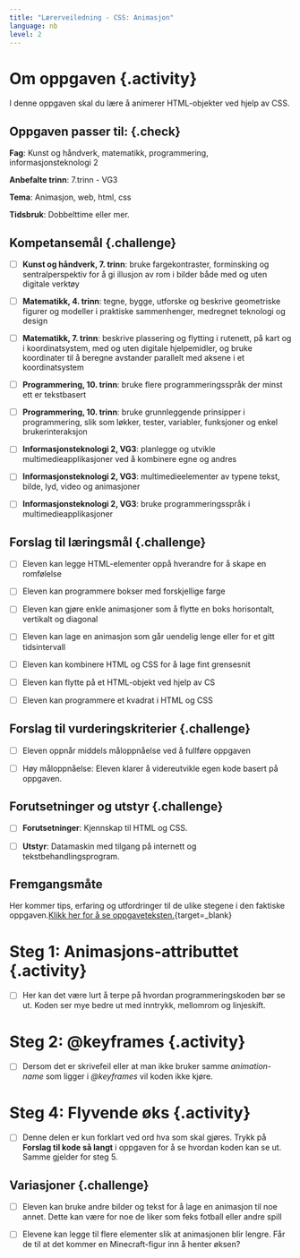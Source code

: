 ```yaml
---
title: "Lærerveiledning - CSS: Animasjon"
language: nb
level: 2
---
```



# Om oppgaven {.activity}

I denne oppgaven skal du lære å animerer HTML-objekter ved hjelp av CSS.

## Oppgaven passer til: {.check}

 __Fag__: Kunst og håndverk, matematikk, programmering, informasjonsteknologi 2

__Anbefalte trinn__: 7.trinn - VG3

__Tema__: Animasjon, web, html, css

__Tidsbruk__: Dobbelttime eller mer.

## Kompetansemål {.challenge}

- [ ] __Kunst og håndverk, 7. trinn__: bruke fargekontraster, forminsking og
       sentralperspektiv for å gi illusjon av rom i bilder både med og uten
       digitale verktøy

- [ ] __Matematikk, 4. trinn__: tegne, bygge, utforske og beskrive geometriske
      figurer og modeller i praktiske sammenhenger, medregnet teknologi og
      design

- [ ] __Matematikk, 7. trinn__: beskrive plassering og flytting i rutenett, på
      kart og i koordinatsystem, med og uten digitale hjelpemidler, og bruke
      koordinater til å beregne avstander parallelt med aksene i et
      koordinatsystem

- [ ] __Programmering, 10. trinn__: bruke flere programmeringsspråk der minst
      ett er tekstbasert

- [ ] __Programmering, 10. trinn__: bruke grunnleggende prinsipper i
      programmering, slik som løkker, tester, variabler, funksjoner og enkel
      brukerinteraksjon

- [ ] __Informasjonsteknologi 2, VG3__: planlegge og utvikle
      multimedieapplikasjoner ved å kombinere egne og andres

- [ ] __Informasjonsteknologi 2, VG3__: multimedieelementer av typene tekst,
      bilde, lyd, video og animasjoner

- [ ] __Informasjonsteknologi 2, VG3__: bruke programmeringsspråk i
      multimedieapplikasjoner

## Forslag til læringsmål {.challenge}

- [ ] Eleven kan legge HTML-elementer oppå hverandre for å skape en romfølelse

- [ ] Eleven kan programmere bokser med forskjellige farge

- [ ] Eleven kan gjøre enkle animasjoner som å flytte en boks horisontalt,
      vertikalt og diagonal

- [ ] Eleven kan lage en animasjon som går uendelig lenge eller for et gitt
      tidsintervall

- [ ] Eleven kan kombinere HTML og CSS for å lage fint grensesnit

- [ ] Eleven kan flytte på et HTML-objekt ved hjelp av CS

- [ ] Eleven kan programmere et kvadrat i HTML og CSS

## Forslag til vurderingskriterier {.challenge}

- [ ] Eleven oppnår middels måloppnåelse ved å fullføre oppgaven

- [ ] Høy måloppnåelse: Eleven klarer å videreutvikle egen kode basert på
      oppgaven.

## Forutsetninger og utstyr {.challenge}

- [ ] __Forutsetninger__: Kjennskap til HTML og CSS.

- [ ] __Utstyr__: Datamaskin med tilgang på internett og
       tekstbehandlingsprogram.

## Fremgangsmåte

Her kommer tips, erfaring og utfordringer til de ulike stegene i den faktiske
oppgaven.[Klikk her for å se
oppgaveteksten.](../animasjon/animasjon.html){target=_blank}


# Steg 1: Animasjons-attributtet {.activity}

- [ ] Her kan det være lurt å terpe på hvordan programmeringskoden bør se ut.
       Koden ser mye bedre ut med inntrykk, mellomrom og linjeskift.


# Steg 2: @keyframes {.activity}

- [ ] Dersom det er skrivefeil eller at man ikke bruker samme _animation-name_
       som ligger i _@keyframes_ vil koden ikke kjøre.


# Steg 4: Flyvende øks {.activity}

- [ ] Denne delen er kun forklart ved ord hva som skal gjøres. Trykk på
      __Forslag til kode så langt__ i oppgaven for å se hvordan koden kan se ut.
      Samme gjelder for steg 5.

## Variasjoner {.challenge}

- [ ] Eleven kan bruke andre bilder og tekst for å lage en animasjon til noe
       annet. Dette kan være for noe de liker som feks fotball eller andre spill

- [ ] Elevene kan legge til flere elementer slik at animasjonen blir lengre. Får
      de til at det kommer en Minecraft-figur inn å henter øksen?
